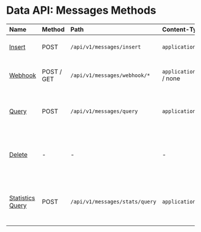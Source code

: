 # Data API: Messages Methods

| **Name** | **Method** | **Path** | **Content-Type** | **Description** |
|:---|:---|:---|:---|:---|
| [Insert](insert.md) | POST | `/api/v1/messages/insert` | `application/json` | Insert an array of messages. 
| [Webhook](webhook.md) | POST / GET | `/api/v1/messages/webhook/*` | `application/json` / none | Convert request to message and insert it.
| [Query](query.md) | POST | `/api/v1/messages/query` | `application/json` | Retrieve message records for the specified filters. |
| [Delete](delete.md) | - | - | - | Execute administrative actions to delete message records. |
| [Statistics Query](stats-query.md) | POST | `/api/v1/messages/stats/query` | `application/json` |  Retrieve message counters as series for the specified filters.  |
